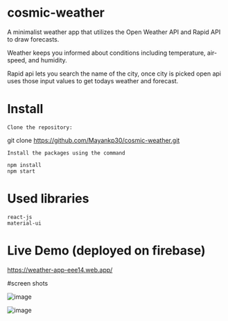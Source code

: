# cosmic-weather
A minimalist weather app that utilizes the Open Weather API and Rapid API to draw forecasts.


Weather keeps you informed about conditions including temperature, air-speed, and humidity.


Rapid api lets you search the name of the city, once city is picked open api uses those input values to get todays weather and forecast.


# Install

    Clone the repository:

git clone https://github.com/Mayankp30/cosmic-weather.git

    Install the packages using the command 
    
    npm install
    npm start



# Used libraries

    react-js
    material-ui


# Live Demo (deployed on firebase)

https://weather-app-eee14.web.app/


#screen shots

![image](https://github.com/Mayankp30/cosmic-weather/assets/10185955/6c0ff8f8-e22c-43f5-ae6e-2865eaeaccca)


![image](https://github.com/Mayankp30/cosmic-weather/assets/10185955/2f960006-b34a-4122-aad6-83e35f583f51)



